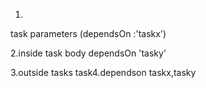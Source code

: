 1.
task parameters
(dependsOn :'taskx')

2.inside task body
dependsOn 'tasky'

3.outside tasks
task4.dependson taskx,tasky
